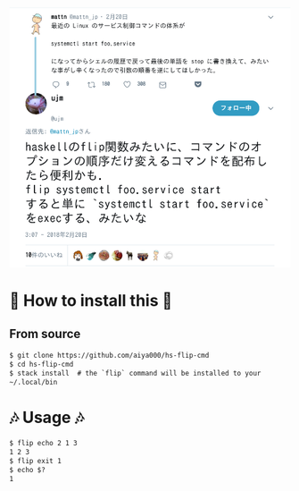 ![ujm-says-I-think-what-it-is-useful-that-is-like-flip-of-Haskell-in-cli](ujm.png)

# :gift: How to install this :gift:
## From source
```shell-session
$ git clone https://github.com/aiya000/hs-flip-cmd
$ cd hs-flip-cmd
$ stack install  # the `flip` command will be installed to your ~/.local/bin
```


# :notes: Usage :notes:
```shell-session
$ flip echo 2 1 3
1 2 3
$ flip exit 1
$ echo $?
1
```
